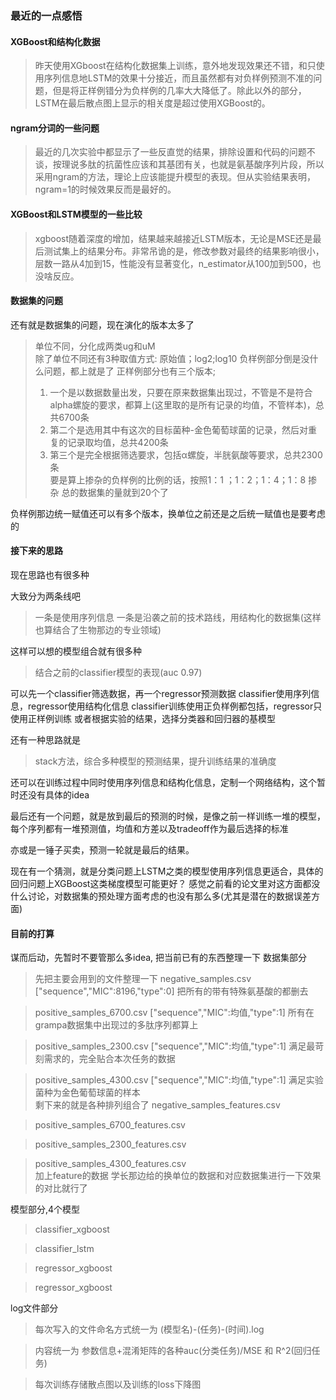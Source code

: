 ### 最近的一点感悟

#### XGBoost和结构化数据
> 昨天使用XGboost在结构化数据集上训练，意外地发现效果还不错，和只使用序列信息地LSTM的效果十分接近，而且虽然都有对负样例预测不准的问题，但是将正样例错分为负样例的几率大大降低了。除此以外的部分，LSTM在最后散点图上显示的相关度是超过使用XGBoost的。  
#### ngram分词的一些问题
> 最近的几次实验中都显示了一些反直觉的结果，排除设置和代码的问题不谈，按理说多肽的抗菌性应该和其基团有关，也就是氨基酸序列片段，所以采用ngram的方法，理论上应该能提升模型的表现。但从实验结果表明，ngram=1的时候效果反而是最好的。  
#### XGBoost和LSTM模型的一些比较
> xgboost随着深度的增加，结果越来越接近LSTM版本，无论是MSE还是最后测试集上的结果分布。非常吊诡的是，修改参数对最终的结果影响很小，层数一路从4加到15，性能没有显著变化，n_estimator从100加到500，也没啥反应。  
#### 数据集的问题
还有就是数据集的问题，现在演化的版本太多了
> 单位不同，分化成两类ug和uM  
> 除了单位不同还有3种取值方式: 原始值；log2;log10
负样例部分倒是没什么问题，都上就是了
> 正样例部分也有三个版本;
> 1. 一个是以数据数量出发，只要在原来数据集出现过，不管是不是符合alpha螺旋的要求，都算上(这里取的是所有记录的均值，不管样本)，总共6700条
> 2. 第二个是选用其中有这次的目标菌种-金色葡萄球菌的记录，然后对重复的记录取均值，总共4200条
> 3. 第三个是完全根据筛选要求，包括α螺旋，半胱氨酸等要求，总共2300条  
要是算上掺杂的负样例的比例的话，按照1：1 ；1：2；1：4；1：8 掺杂
总的数据集的量就到20个了
	
负样例那边统一赋值还可以有多个版本，换单位之前还是之后统一赋值也是要考虑的

#### 接下来的思路	
现在思路也有很多种
	
大致分为两条线吧
> 一条是使用序列信息
> 一条是沿袭之前的技术路线，用结构化的数据集(这样也算结合了生物那边的专业领域)
	
这样可以想的模型组合就有很多种
> 结合之前的classifier模型的表现(auc 0.97)
	
可以先一个classifier筛选数据，再一个regressor预测数据
classifier使用序列信息，regressor使用结构化信息
classifier训练使用正负样例都包括，regressor只使用正样例训练
或者根据实验的结果，选择分类器和回归器的基模型
	
还有一种思路就是
> stack方法，综合多种模型的预测结果，提升训练结果的准确度
	
还可以在训练过程中同时使用序列信息和结构化信息，定制一个网络结构，这个暂时还没有具体的idea
	 
最后还有一个问题，就是放到最后的预测的时候，是像之前一样训练一堆的模型，每个序列都有一堆预测值，均值和方差以及tradeoff作为最后选择的标准
	
亦或是一锤子买卖，预测一轮就是最后的结果。
	
现在有一个猜测，就是分类问题上LSTM之类的模型使用序列信息更适合，具体的回归问题上XGBoost这类梯度模型可能更好？
感觉之前看的论文里对这方面都没什么讨论，对数据集的预处理方面考虑的也没有那么多(尤其是潜在的数据误差方面)


#### 目前的打算
谋而后动，先暂时不要管那么多idea, 把当前已有的东西整理一下
数据集部分
> 先把主要会用到的文件整理一下
> negative_samples.csv  ["sequence","MIC":8196,"type":0] 把所有的带有特殊氨基酸的都删去  

> positive_samples_6700.csv  ["sequence","MIC":均值,"type":1] 所有在grampa数据集中出现过的多肽序列都算上  

> positive_samples_2300.csv  ["sequence","MIC":均值,"type":1] 满足最苛刻需求的，完全贴合本次任务的数据  

> positive_samples_4300.csv ["sequence","MIC":均值,"type":1] 满足实验菌种为金色葡萄球菌的样本  
剩下来的就是各种排列组合了
> negative_samples_features.csv  

> positive_samples_6700_features.csv  

> positive_samples_2300_features.csv  

> positive_samples_4300_features.csv  
加上feature的数据
学长那边给的换单位的数据和对应数据集进行一下效果的对比就行了

模型部分,4个模型
> classifier_xgboost  

> classifier_lstm  

> regressor_xgboost  

> regressor_xgboost

log文件部分
> 每次写入的文件命名方式统一为  (模型名)-(任务)-(时间).log  

> 内容统一为 参数信息+混淆矩阵的各种auc(分类任务)/MSE 和 R^2(回归任务)  

> 每次训练存储散点图以及训练的loss下降图